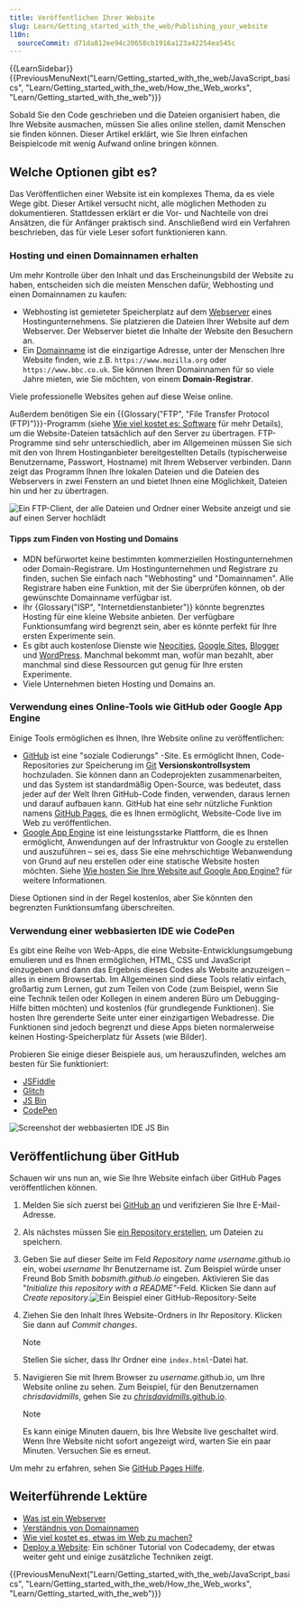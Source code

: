 ```yaml
---
title: Veröffentlichen Ihrer Website
slug: Learn/Getting_started_with_the_web/Publishing_your_website
l10n:
  sourceCommit: d71da812ee94c20658cb1916a123a42254ea545c
---
```


{{LearnSidebar}}{{PreviousMenuNext("Learn/Getting_started_with_the_web/JavaScript_basics", "Learn/Getting_started_with_the_web/How_the_Web_works", "Learn/Getting_started_with_the_web")}}

Sobald Sie den Code geschrieben und die Dateien organisiert haben, die Ihre Website ausmachen, müssen Sie alles online stellen, damit Menschen sie finden können. Dieser Artikel erklärt, wie Sie Ihren einfachen Beispielcode mit wenig Aufwand online bringen können.

## Welche Optionen gibt es?

Das Veröffentlichen einer Website ist ein komplexes Thema, da es viele Wege gibt. Dieser Artikel versucht nicht, alle möglichen Methoden zu dokumentieren. Stattdessen erklärt er die Vor- und Nachteile von drei Ansätzen, die für Anfänger praktisch sind. Anschließend wird ein Verfahren beschrieben, das für viele Leser sofort funktionieren kann.

### Hosting und einen Domainnamen erhalten

Um mehr Kontrolle über den Inhalt und das Erscheinungsbild der Website zu haben, entscheiden sich die meisten Menschen dafür, Webhosting und einen Domainnamen zu kaufen:

- Webhosting ist gemieteter Speicherplatz auf dem [Webserver](/de/docs/Learn/Common_questions/Web_mechanics/What_is_a_web_server) eines Hostingunternehmens. Sie platzieren die Dateien Ihrer Website auf dem Webserver. Der Webserver bietet die Inhalte der Website den Besuchern an.
- Ein [Domainname](/de/docs/Learn/Common_questions/Web_mechanics/What_is_a_domain_name) ist die einzigartige Adresse, unter der Menschen Ihre Website finden, wie z.B. `https://www.mozilla.org` oder `https://www.bbc.co.uk`. Sie können Ihren Domainnamen für so viele Jahre mieten, wie Sie möchten, von einem **Domain-Registrar**.

Viele professionelle Websites gehen auf diese Weise online.

Außerdem benötigen Sie ein {{Glossary("FTP", "File Transfer Protocol (FTP)")}}-Programm (siehe [Wie viel kostet es: Software](/de/docs/Learn/Common_questions/Tools_and_setup/How_much_does_it_cost#software) für mehr Details), um die Website-Dateien tatsächlich auf den Server zu übertragen. FTP-Programme sind sehr unterschiedlich, aber im Allgemeinen müssen Sie sich mit den von Ihrem Hostinganbieter bereitgestellten Details (typischerweise Benutzername, Passwort, Hostname) mit Ihrem Webserver verbinden. Dann zeigt das Programm Ihnen Ihre lokalen Dateien und die Dateien des Webservers in zwei Fenstern an und bietet Ihnen eine Möglichkeit, Dateien hin und her zu übertragen.

![Ein FTP-Client, der alle Dateien und Ordner einer Website anzeigt und sie auf einen Server hochlädt](ftp.jpg)

#### Tipps zum Finden von Hosting und Domains

- MDN befürwortet keine bestimmten kommerziellen Hostingunternehmen oder Domain-Registrare. Um Hostingunternehmen und Registrare zu finden, suchen Sie einfach nach "Webhosting" und "Domainnamen". Alle Registrare haben eine Funktion, mit der Sie überprüfen können, ob der gewünschte Domainname verfügbar ist.
- Ihr {Glossary("ISP", "Internetdienstanbieter")} könnte begrenztes Hosting für eine kleine Website anbieten. Der verfügbare Funktionsumfang wird begrenzt sein, aber es könnte perfekt für Ihre ersten Experimente sein.
- Es gibt auch kostenlose Dienste wie [Neocities](https://neocities.org/), [Google Sites](https://sites.google.com/), [Blogger](https://www.blogger.com/) und [WordPress](https://wordpress.com/). Manchmal bekommt man, wofür man bezahlt, aber manchmal sind diese Ressourcen gut genug für Ihre ersten Experimente.
- Viele Unternehmen bieten Hosting und Domains an.

### Verwendung eines Online-Tools wie GitHub oder Google App Engine

Einige Tools ermöglichen es Ihnen, Ihre Website online zu veröffentlichen:

- [GitHub](https://github.com/) ist eine "soziale Codierungs" -Site. Es ermöglicht Ihnen, Code-Repositories zur Speicherung im [Git](https://git-scm.com/) **Versionskontrollsystem** hochzuladen. Sie können dann an Codeprojekten zusammenarbeiten, und das System ist standardmäßig Open-Source, was bedeutet, dass jeder auf der Welt Ihren GitHub-Code finden, verwenden, daraus lernen und darauf aufbauen kann. GitHub hat eine sehr nützliche Funktion namens [GitHub Pages](https://pages.github.com/), die es Ihnen ermöglicht, Website-Code live im Web zu veröffentlichen.
- [Google App Engine](https://cloud.google.com/appengine/) ist eine leistungsstarke Plattform, die es Ihnen ermöglicht, Anwendungen auf der Infrastruktur von Google zu erstellen und auszuführen – sei es, dass Sie eine mehrschichtige Webanwendung von Grund auf neu erstellen oder eine statische Website hosten möchten. Siehe [Wie hosten Sie Ihre Website auf Google App Engine?](/de/docs/Learn/Common_questions/Tools_and_setup/How_do_you_host_your_website_on_Google_App_Engine) für weitere Informationen.

Diese Optionen sind in der Regel kostenlos, aber Sie könnten den begrenzten Funktionsumfang überschreiten.

### Verwendung einer webbasierten IDE wie CodePen

Es gibt eine Reihe von Web-Apps, die eine Website-Entwicklungsumgebung emulieren und es Ihnen ermöglichen, HTML, CSS und JavaScript einzugeben und dann das Ergebnis dieses Codes als Website anzuzeigen – alles in einem Browsertab. Im Allgemeinen sind diese Tools relativ einfach, großartig zum Lernen, gut zum Teilen von Code (zum Beispiel, wenn Sie eine Technik teilen oder Kollegen in einem anderen Büro um Debugging-Hilfe bitten möchten) und kostenlos (für grundlegende Funktionen). Sie hosten Ihre gerenderte Seite unter einer einzigartigen Webadresse. Die Funktionen sind jedoch begrenzt und diese Apps bieten normalerweise keinen Hosting-Speicherplatz für Assets (wie Bilder).

Probieren Sie einige dieser Beispiele aus, um herauszufinden, welches am besten für Sie funktioniert:

- [JSFiddle](https://jsfiddle.net/)
- [Glitch](https://glitch.com/)
- [JS Bin](https://jsbin.com/)
- [CodePen](https://codepen.io/)

![Screenshot der webbasierten IDE JS Bin](jsbin-screen.png)

## Veröffentlichung über GitHub

Schauen wir uns nun an, wie Sie Ihre Website einfach über GitHub Pages veröffentlichen können.

1. Melden Sie sich zuerst bei [GitHub an](https://github.com/) und verifizieren Sie Ihre E-Mail-Adresse.
2. Als nächstes müssen Sie [ein Repository erstellen](https://github.com/new), um Dateien zu speichern.
3. Geben Sie auf dieser Seite im Feld _Repository name_ _username_.github.io ein, wobei _username_ Ihr Benutzername ist. Zum Beispiel würde unser Freund Bob Smith _bobsmith.github.io_ eingeben.
   Aktivieren Sie das "_Initialize this repository with a README"_-Feld. Klicken Sie dann auf _Create repository_.![Ein Beispiel einer GitHub-Repository-Seite](github-create-repo.png)
4. Ziehen Sie den Inhalt Ihres Website-Ordners in Ihr Repository. Klicken Sie dann auf _Commit changes_.

   > [!NOTE]
   > Stellen Sie sicher, dass Ihr Ordner eine `index.html`-Datei hat.

5. Navigieren Sie mit Ihrem Browser zu _username_.github.io, um Ihre Website online zu sehen. Zum Beispiel, für den Benutzernamen _chrisdavidmills_, gehen Sie zu [_chrisdavidmills_.github.io](https://chrisdavidmills.github.io/).

   > [!NOTE]
   > Es kann einige Minuten dauern, bis Ihre Website live geschaltet wird. Wenn Ihre Website nicht sofort angezeigt wird, warten Sie ein paar Minuten. Versuchen Sie es erneut.

Um mehr zu erfahren, sehen Sie [GitHub Pages Hilfe](https://docs.github.com/en/pages/getting-started-with-github-pages).

## Weiterführende Lektüre

- [Was ist ein Webserver](/de/docs/Learn/Common_questions/Web_mechanics/What_is_a_web_server)
- [Verständnis von Domainnamen](/de/docs/Learn/Common_questions/Web_mechanics/What_is_a_domain_name)
- [Wie viel kostet es, etwas im Web zu machen?](/de/docs/Learn/Common_questions/Tools_and_setup/How_much_does_it_cost)
- [Deploy a Website](https://www.codecademy.com/learn/deploy-a-website): Ein schöner Tutorial von Codecademy, der etwas weiter geht und einige zusätzliche Techniken zeigt.

{{PreviousMenuNext("Learn/Getting_started_with_the_web/JavaScript_basics", "Learn/Getting_started_with_the_web/How_the_Web_works", "Learn/Getting_started_with_the_web")}}
